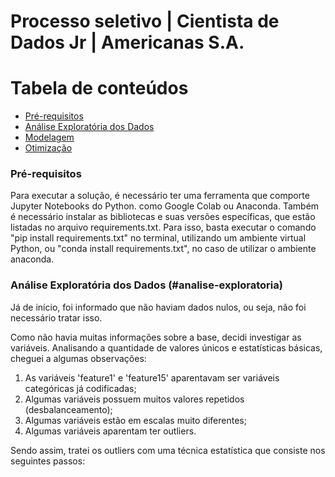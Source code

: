 <h1> Processo seletivo | Cientista de Dados Jr | Americanas S.A. </h1>

Tabela de conteúdos
=================
<!--ts-->
   * [Pré-requisitos](#pre-requisitos)
   * [Análise Exploratória dos Dados](#analise-exploratoria)
   * [Modelagem](#modelagem)
   * [Otimização](#otimizacao)
<!--te-->

### Pré-requisitos
Para executar a solução, é necessário ter uma ferramenta que comporte Jupyter Notebooks do Python. como Google Colab ou Anaconda. Também é necessário instalar as bibliotecas e suas versões específicas, que estão listadas no arquivo requirements.txt. Para isso, basta executar o comando "pip install requirements.txt" no terminal, utilizando um ambiente virtual Python, ou "conda install requirements.txt", no caso de utilizar o ambiente anaconda.

### Análise Exploratória dos Dados (#analise-exploratoria)
Já de início, foi informado que não haviam dados nulos, ou seja, não foi necessário tratar isso.

Como não havia muitas informações sobre a base, decidi investigar as variáveis. Analisando a quantidade de valores únicos e estatísticas básicas, cheguei a algumas observações:

1. As variáveis 'feature1' e 'feature15' aparentavam ser variáveis categóricas já codificadas;
2. Algumas variáveis possuem muitos valores repetidos (desbalanceamento);
3. Algumas variáveis estão em escalas muito diferentes;
4. Algumas variáveis aparentam ter outliers.

Sendo assim, tratei os outliers com uma técnica estatística que consiste nos seguintes passos:
